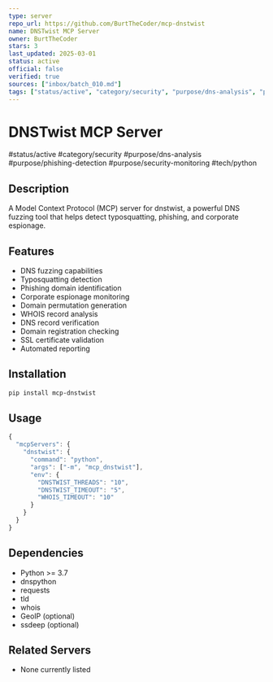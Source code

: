 ```yaml
--- 
type: server
repo_url: https://github.com/BurtTheCoder/mcp-dnstwist
name: DNSTwist MCP Server
owner: BurtTheCoder
stars: 3
last_updated: 2025-03-01
status: active
official: false
verified: true
sources: ["inbox/batch_010.md"]
tags: ["status/active", "category/security", "purpose/dns-analysis", "purpose/phishing-detection", "purpose/security-monitoring", "tech/python"]
---
```


# DNSTwist MCP Server

#status/active #category/security #purpose/dns-analysis #purpose/phishing-detection #purpose/security-monitoring #tech/python

## Description

A Model Context Protocol (MCP) server for dnstwist, a powerful DNS fuzzing tool that helps detect typosquatting, phishing, and corporate espionage.

## Features

- DNS fuzzing capabilities
- Typosquatting detection
- Phishing domain identification
- Corporate espionage monitoring
- Domain permutation generation
- WHOIS record analysis
- DNS record verification
- Domain registration checking
- SSL certificate validation
- Automated reporting

## Installation

```bash
pip install mcp-dnstwist
```

## Usage

```javascript
{
  "mcpServers": {
    "dnstwist": {
      "command": "python",
      "args": ["-m", "mcp_dnstwist"],
      "env": {
        "DNSTWIST_THREADS": "10",
        "DNSTWIST_TIMEOUT": "5",
        "WHOIS_TIMEOUT": "10"
      }
    }
  }
}
```

## Dependencies

- Python >= 3.7
- dnspython
- requests
- tld
- whois
- GeoIP (optional)
- ssdeep (optional)

## Related Servers

- None currently listed